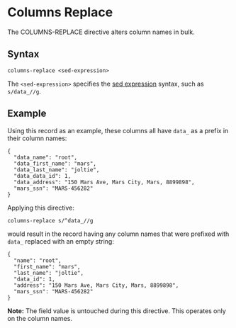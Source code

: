 # Columns Replace

The COLUMNS-REPLACE directive alters column names in bulk.


## Syntax
```
columns-replace <sed-expression>
```

The `<sed-expression>` specifies the [sed
expression](https://www.gnu.org/software/sed/manual/html_node/Regular-Expressions.html)
syntax, such as `s/data_//g`.


## Example

Using this record as an example, these columns all have `data_` as a prefix in their
column names:
```
{
  "data_name": "root",
  "data_first_name": "mars",
  "data_last_name": "joltie",
  "data_data_id": 1,
  "data_address": "150 Mars Ave, Mars City, Mars, 8899898",
  "mars_ssn": "MARS-456282"
}
```

Applying this directive:
```
columns-replace s/^data_//g
```

would result in the record having any column names that were prefixed with `data_`
replaced with an empty string:
```
{
  "name": "root",
  "first_name": "mars",
  "last_name": "joltie",
  "data_id": 1,
  "address": "150 Mars Ave, Mars City, Mars, 8899898",
  "mars_ssn": "MARS-456282"
}
```

**Note:** The field value is untouched during this directive. This operates only on the
column names.
